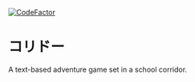 [![CodeFactor](https://www.codefactor.io/repository/github/k0rido/korido/badge)](https://www.codefactor.io/repository/github/k0rido/korido)
# コリドー
A text-based adventure game set in a school corridor.
